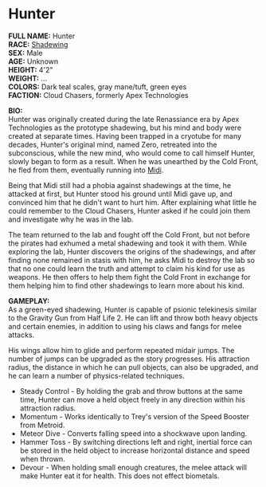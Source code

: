 # Hunter

**FULL NAME:** Hunter  
**RACE:** [Shadewing](shadewings.md)  
**SEX:** Male  
**AGE:** Unknown  
**HEIGHT:** 4'2"  
**WEIGHT:** ...  
**COLORS:** Dark teal scales, gray mane/tuft, green eyes  
**FACTION:** Cloud Chasers, formerly Apex Technologies

**BIO:**  
Hunter was originally created during the late Renassiance era by Apex Technologies as the prototype shadewing, but his mind and body were created at separate times. Having been trapped in a cryotube for many decades, Hunter's original mind, named Zero, retreated into the subconscious, while the new mind, who would come to call himself Hunter, slowly began to form as a result. When he was unearthed by the Cold Front, he fled from them, eventually running into [Midi](midi.md).

Being that Midi still had a phobia against shadewings at the time, he attacked at first, but Hunter stood his ground until Midi gave up, and convinced him that he didn't want to hurt him. After explaining what little he could remember to the Cloud Chasers, Hunter asked if he could join them and investigate why he was in the lab.

The team returned to the lab and fought off the Cold Front, but not before the pirates had exhumed a metal shadewing and took it with them. While exploring the lab, Hunter discovers the origins of the shadewings, and after finding none remained in stasis with him, he asks Midi to destroy the lab so that no one could learn the truth and attempt to claim his kind for use as weapons. He then offers to help them fight the Cold Front in exchange for them helping him to find other shadewings to learn more about his kind.

**GAMEPLAY:**  
As a green-eyed shadewing, Hunter is capable of psionic telekinesis similar to the Gravity Gun from Half Life 2. He can lift and throw both heavy objects and certain enemies, in addition to using his claws and fangs for melee attacks.

His wings allow him to glide and perform repeated midair jumps. The number of jumps can be upgraded as the story progresses. His attraction radius, the distance in which he can pull objects, can also be upgraded, and he can learn a number of physics-related techniques.

* Steady Control - By holding the grab and throw buttons at the same time, Hunter can move a held object freely in any direction within his attraction radius.
* Momentum - Works identically to Trey's version of the Speed Booster from Metroid.
* Meteor Dive - Converts falling speed into a shockwave upon landing.
* Hammer Toss - By switching directions left and right, inertial force can be stored in the held object to increase horizontal distance and speed when thrown.
* Devour - When holding small enough creatures, the melee attack will make Hunter eat it for health. This does not effect biometals.
